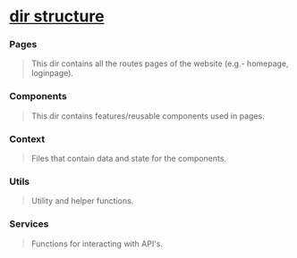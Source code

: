# [dir structure](../index.md)

### Pages

> This dir contains all the routes pages of the website (e.g.- homepage,
> loginpage).

### Components

> This dir contains features/reusable components used in pages.

### Context

> Files that contain data and state for the components.

### Utils

> Utility and helper functions.

### Services

> Functions for interacting with API's.
